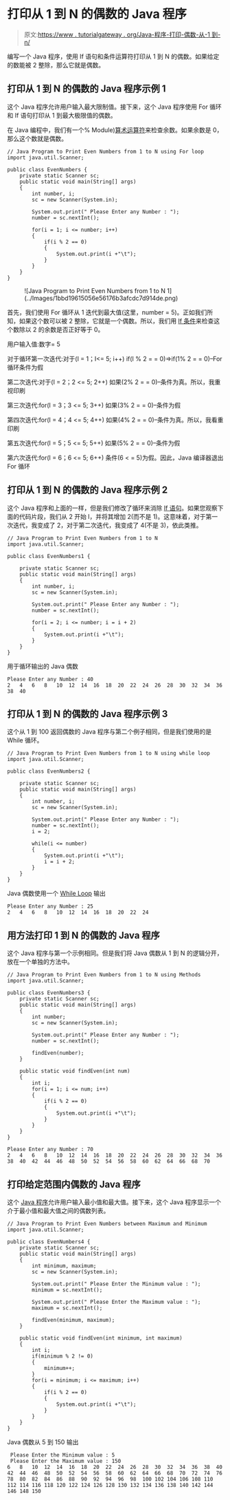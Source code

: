 # 打印从 1 到 N 的偶数的 Java 程序

> 原文:[https://www . tutorialgateway . org/Java-程序-打印-偶数-从-1 到-n/](https://www.tutorialgateway.org/java-program-to-print-even-numbers-from-1-to-n/)

编写一个 Java 程序，使用 If 语句和条件运算符打印从 1 到 N 的偶数。如果给定的数能被 2 整除，那么它就是偶数。

## 打印从 1 到 N 的偶数的 Java 程序示例 1

这个 Java 程序允许用户输入最大限制值。接下来，这个 Java 程序使用 For 循环和 If 语句打印从 1 到最大极限值的偶数。

在 Java 编程中，我们有一个% Module)[算术运算符](https://www.tutorialgateway.org/java-arithmetic-operators/)来检查余数。如果余数是 0，那么这个数就是偶数。

```
// Java Program to Print Even Numbers from 1 to N using For loop
import java.util.Scanner;

public class EvenNumbers {
	private static Scanner sc;
	public static void main(String[] args) 
	{
		int number, i;
		sc = new Scanner(System.in);

		System.out.print(" Please Enter any Number : ");
		number = sc.nextInt();	

		for(i = 1; i <= number; i++)
		{
			if(i % 2 == 0)
			{
				System.out.print(i +"\t"); 
			}
		}	
	}
}
```

<figure class="wp-block-image">![Java Program to Print Even Numbers from 1 to N 1](../Images/1bbd19615056e56176b3afcdc7d914de.png)</figure>

首先，我们使用 For 循环从 1 迭代到最大值(这里，number = 5)。正如我们所知，如果这个数可以被 2 整除，它就是一个偶数。所以，我们用 [If 条件](https://www.tutorialgateway.org/java-if-statement/)来检查这个数除以 2 的余数是否正好等于 0。

用户输入值:数字= 5

对于循环第一次迭代:对于(I = 1；I<= 5; i++)
if(I % 2 = = 0)=>if(1% 2 = = 0)–For 循环条件为假

第二次迭代:对于(I = 2；2 <= 5; 2++)
如果(2% 2 = = 0)–条件为真。所以，我重视印刷

第三次迭代:for(I = 3；3 <= 5; 3++)
如果(3% 2 = = 0)–条件为假

第四次迭代:for(I = 4；4 <= 5; 4++)
如果(4% 2 = = 0)–条件为真。所以，我看重印刷

第五次迭代:for(I = 5；5 <= 5; 5++)
如果(5% 2 = = 0)–条件为假

第六次迭代:for(I = 6；6 <= 5; 6++)
条件(6 < = 5)为假。因此，Java 编译器退出 For 循环

## 打印从 1 到 N 的偶数的 Java 程序示例 2

这个 Java 程序和上面的一样，但是我们修改了循环来消除 [If 语句](https://www.tutorialgateway.org/if-statement-in-c/)。如果您观察下面的代码片段，我们从 2 开始 I，并将其增加 2(而不是 1)。这意味着，对于第一次迭代，我变成了 2，对于第二次迭代，我变成了 4(不是 3)，依此类推。

```
// Java Program to Print Even Numbers from 1 to N
import java.util.Scanner;

public class EvenNumbers1 {

	private static Scanner sc;
	public static void main(String[] args) 
	{
		int number, i;
		sc = new Scanner(System.in);

		System.out.print(" Please Enter any Number : ");
		number = sc.nextInt();	

		for(i = 2; i <= number; i = i + 2)
		{
			System.out.print(i +"\t"); 
		}	
	}
}
```

用于循环输出的 Java 偶数

```
Please Enter any Number : 40
2	4	6	8	10	12	14	16	18	20	22	24	26	28	30	32	34	36	38	40 
```

## 打印从 1 到 N 的偶数的 Java 程序示例 3

这个从 1 到 100 返回偶数的 Java 程序与第二个例子相同，但是我们使用的是 While 循环。

```
// Java Program to Print Even Numbers from 1 to N using while loop
import java.util.Scanner;

public class EvenNumbers2 {

	private static Scanner sc;
	public static void main(String[] args) 
	{
		int number, i;
		sc = new Scanner(System.in);

		System.out.print(" Please Enter any Number : ");
		number = sc.nextInt();	
		i = 2; 

		while(i <= number)
		{
			System.out.print(i +"\t"); 
			i = i + 2;
		}	
	}
}
```

Java 偶数使用一个 [While Loop](https://www.tutorialgateway.org/java-while-loop/) 输出

```
Please Enter any Number : 25
2	4	6	8	10	12	14	16	18	20	22	24 
```

## 用方法打印 1 到 N 的偶数的 Java 程序

这个 Java 程序与第一个示例相同。但是我们将 Java 偶数从 1 到 N 的逻辑分开，放在一个单独的方法中。

```
// Java Program to Print Even Numbers from 1 to N using Methods
import java.util.Scanner;

public class EvenNumbers3 {
	private static Scanner sc;
	public static void main(String[] args) 
	{
		int number;
		sc = new Scanner(System.in);

		System.out.print(" Please Enter any Number : ");
		number = sc.nextInt();	

		findEven(number);	
	}

	public static void findEven(int num)
	{
		int i;
		for(i = 1; i <= num; i++)
		{
			if(i % 2 == 0)
			{
				System.out.print(i +"\t"); 
			}
		}	
	}
}
```

```
Please Enter any Number : 70
2	4	6	8	10	12	14	16	18	20	22	24	26	28	30	32	34	36	38	40	42	44	46	48	50	52	54	56	58	60	62	64	66	68	70 
```

## 打印给定范围内偶数的 Java 程序

这个 [Java 程序](https://www.tutorialgateway.org/learn-java-programs/)允许用户输入最小值和最大值。接下来，这个 Java 程序显示一个介于最小值和最大值之间的偶数列表。

```
// Java Program to Print Even Numbers between Maximum and Minimum
import java.util.Scanner;

public class EvenNumbers4 {
	private static Scanner sc;
	public static void main(String[] args) 
	{
		int minimum, maximum;
		sc = new Scanner(System.in);

		System.out.print(" Please Enter the Minimum value : ");
		minimum = sc.nextInt();	

		System.out.print(" Please Enter the Maximum value : ");
		maximum = sc.nextInt();	

		findEven(minimum, maximum);	
	}

	public static void findEven(int minimum, int maximum)
	{
		int i;
		if(minimum % 2 != 0)
		{
			minimum++;
		}
		for(i = minimum; i <= maximum; i++)
		{
			if(i % 2 == 0)
			{
				System.out.print(i +"\t"); 
			}
		}	
	}
}
```

Java 偶数从 5 到 150 输出

```
 Please Enter the Minimum value : 5
 Please Enter the Maximum value : 150
6	8	10	12	14	16	18	20	22	24	26	28	30	32	34	36	38	40	42	44	46	48	50	52	54	56	58	60	62	64	66	68	70	72	74	76	78	80	82	84	86	88	90	92	94	96	98	100	102	104	106	108	110	112	114	116	118	120	122	124	126	128	130	132	134	136	138	140	142	144	146	148	150 
```